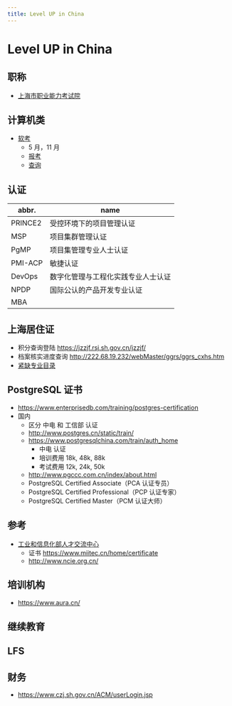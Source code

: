 ```yaml
---
title: Level UP in China
---
```


# Level UP in China

## 职称

- [上海市职业能力考试院](http://www.rsj.sh.gov.cn/xxzsp/ksy/index801.jsp)

## 计算机类

- [软考](https://www.ruankao.org.cn/)
  - 5 月，11 月
  - [报考](https://bm.ruankao.org.cn/sign/welcome)
  - [查询](https://query.ruankao.org.cn/score/main)

## 认证

| abbr.   | name                               |
| ------- | ---------------------------------- |
| PRINCE2 | 受控环境下的项目管理认证           |
| MSP     | 项目集群管理认证                   |
| PgMP    | 项目集管理专业人士认证             |
| PMI-ACP | 敏捷认证                           |
| DevOps  | 数字化管理与工程化实践专业人士认证 |
| NPDP    | 国际公认的产品开发专业认证         |
| MBA     |

## 上海居住证

- 积分查询登陆 https://jzzjf.rsj.sh.gov.cn/jzzjf/
- 档案核实进度查询 http://222.68.19.232/webMaster/ggrs/ggrs_cxhs.htm
- [紧缺专业目录](http://jzzjf.rsj.sh.gov.cn/jzzjf/pingfen/jqzyml.htm)

## PostgreSQL 证书

- https://www.enterprisedb.com/training/postgres-certification
- 国内
  - 区分 中电 和 工信部 认证
  - http://www.postgres.cn/static/train/
  - https://www.postgresqlchina.com/train/auth_home
    - 中电 认证
    - 培训费用 18k, 48k, 88k
    - 考试费用 12k, 24k, 50k
  - http://www.pgccc.com.cn/index/about.html
  - PostgreSQL Certified Associate（PCA 认证专员）
  - PostgreSQL Certified Professional（PCP 认证专家）
  - PostgreSQL Certified Master（PCM 认证大师）

## 参考

- [工业和信息化部人才交流中心](https://www.miitec.cn/)
  - 证书 https://www.miitec.cn/home/certificate
  - http://www.ncie.org.cn/

## 培训机构

- https://www.aura.cn/

## 继续教育

<!-- 全日制研究生》在职研究生》自考》成考》网教》电大 -->

## LFS

## 财务

- https://www.czj.sh.gov.cn/ACM/userLogin.jsp
